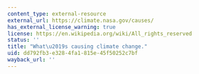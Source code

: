 ```yaml
---
content_type: external-resource
external_url: https://climate.nasa.gov/causes/
has_external_license_warning: true
license: https://en.wikipedia.org/wiki/All_rights_reserved
status: ''
title: "What\u2019s causing climate change."
uid: dd792fb3-e328-4fa1-815e-45f50252c7bf
wayback_url: ''
---
```

